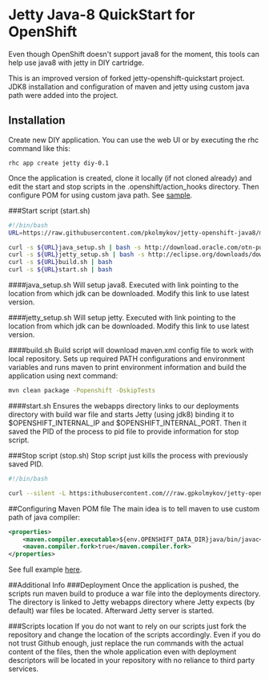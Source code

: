 # Jetty Java-8 QuickStart for OpenShift

Even though OpenShift doesn't support java8 for the  moment, this tools can help use java8 with jetty in DIY cartridge. 

This is an improved version of forked jetty-openshift-quickstart project. 
JDK8 installation and configuration of maven and jetty using custom java path were added into the project.

## Installation

Create new DIY application. You can use the web UI or by executing the rhc command like this:

    rhc app create jetty diy-0.1
    
Once the application is created, clone it locally (if not cloned already) and edit the start and stop scripts in the .openshift/action_hooks directory. Then configure POM for using custom java path. See [sample](https://github.com/pkolmykov/jetty-openshift-java8/tree/master/sample).

###Start script (start.sh)
```sh
#!/bin/bash
URL=https://raw.githubusercontent.com/pkolmykov/jetty-openshift-java8/master/

curl -s ${URL}java_setup.sh | bash -s http://download.oracle.com/otn-pub/java/jdk/8u20-b26/jdk-8u20-linux-x64.tar.gz
curl -s ${URL}jetty_setup.sh | bash -s http://eclipse.org/downloads/download.php?file=/jetty/stable-9/dist/jetty-distribution-9.2.3.v20140905.tar.gz&r=1
curl -s ${URL}build.sh | bash
curl -s ${URL}start.sh | bash
```
####java_setup.sh
Will setup java8. Executed with link pointing to the location from which jdk can be downloaded. Modify this link to use latest version.

####jetty_setup.sh
Will setup jetty. Executed with link pointing to the location from which jdk can be downloaded. Modify this link to use latest version.

####build.sh
Build script will download maven.xml config file to work with local repository.
Sets up required PATH configurations and environment variables and runs maven to print environment information and build the application using next command:
```sh
mvn clean package -Popenshift -DskipTests
```
####start.sh
Ensures the webapps directory links to our deployments directory with build war file and starts Jetty (using jdk8) binding it to $OPENSHIFT_INTERNAL_IP and $OPENSHIFT_INTERNAL_PORT. Then it saved the PID of the process to pid file to provide information for stop script.

###Stop script (stop.sh)
Stop script just kills the process with previously saved PID.
```sh
#!/bin/bash

curl --silent -L https:ithubusercontent.com///raw.gpkolmykov/jetty-openshift-java8/master/stop.sh | bash
```

##Configuring Maven POM file
The main idea is to tell maven to use custom path of java compiler:
```xml
<properties>
    <maven.compiler.executable>${env.OPENSHIFT_DATA_DIR}java/bin/javac</maven.compiler.executable>
    <maven.compiler.fork>true</maven.compiler.fork>
</properties>
```
See full example [here](https://github.com/pkolmykov/jetty-openshift-java8/blob/master/sample/pom.xml).

##Additional Info
###Deployment
Once the application is pushed, the scripts run maven build to produce a war file into the deployments directory. The directory is linked to Jetty webapps directory where Jetty expects (by default) war files be located. Afterward Jetty server is started.

###Scripts location
If you do not want to rely on our scripts just fork the repository and change the location of the scripts accordingly. Even if you do not trust Github enough, just replace the run commands with the actual content of the files, then the whole application even with deployment descriptors will be located in your repository with no reliance to third party services.






